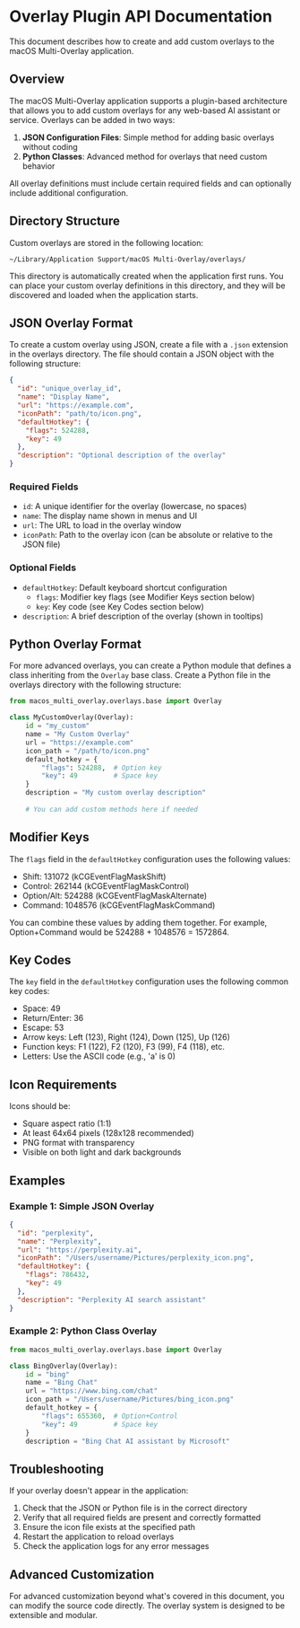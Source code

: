 # Overlay Plugin API Documentation

This document describes how to create and add custom overlays to the macOS Multi-Overlay application.

## Overview

The macOS Multi-Overlay application supports a plugin-based architecture that allows you to add custom overlays for any web-based AI assistant or service. Overlays can be added in two ways:

1. **JSON Configuration Files**: Simple method for adding basic overlays without coding
2. **Python Classes**: Advanced method for overlays that need custom behavior

All overlay definitions must include certain required fields and can optionally include additional configuration.

## Directory Structure

Custom overlays are stored in the following location:

```
~/Library/Application Support/macOS Multi-Overlay/overlays/
```

This directory is automatically created when the application first runs. You can place your custom overlay definitions in this directory, and they will be discovered and loaded when the application starts.

## JSON Overlay Format

To create a custom overlay using JSON, create a file with a `.json` extension in the overlays directory. The file should contain a JSON object with the following structure:

```json
{
  "id": "unique_overlay_id",
  "name": "Display Name",
  "url": "https://example.com",
  "iconPath": "path/to/icon.png",
  "defaultHotkey": {
    "flags": 524288,
    "key": 49
  },
  "description": "Optional description of the overlay"
}
```

### Required Fields

- `id`: A unique identifier for the overlay (lowercase, no spaces)
- `name`: The display name shown in menus and UI
- `url`: The URL to load in the overlay window
- `iconPath`: Path to the overlay icon (can be absolute or relative to the JSON file)

### Optional Fields

- `defaultHotkey`: Default keyboard shortcut configuration
  - `flags`: Modifier key flags (see Modifier Keys section below)
  - `key`: Key code (see Key Codes section below)
- `description`: A brief description of the overlay (shown in tooltips)

## Python Overlay Format

For more advanced overlays, you can create a Python module that defines a class inheriting from the `Overlay` base class. Create a Python file in the overlays directory with the following structure:

```python
from macos_multi_overlay.overlays.base import Overlay

class MyCustomOverlay(Overlay):
    id = "my_custom"
    name = "My Custom Overlay"
    url = "https://example.com"
    icon_path = "/path/to/icon.png"
    default_hotkey = {
        "flags": 524288,  # Option key
        "key": 49         # Space key
    }
    description = "My custom overlay description"
    
    # You can add custom methods here if needed
```

## Modifier Keys

The `flags` field in the `defaultHotkey` configuration uses the following values:

- Shift: 131072 (kCGEventFlagMaskShift)
- Control: 262144 (kCGEventFlagMaskControl)
- Option/Alt: 524288 (kCGEventFlagMaskAlternate)
- Command: 1048576 (kCGEventFlagMaskCommand)

You can combine these values by adding them together. For example, Option+Command would be 524288 + 1048576 = 1572864.

## Key Codes

The `key` field in the `defaultHotkey` configuration uses the following common key codes:

- Space: 49
- Return/Enter: 36
- Escape: 53
- Arrow keys: Left (123), Right (124), Down (125), Up (126)
- Function keys: F1 (122), F2 (120), F3 (99), F4 (118), etc.
- Letters: Use the ASCII code (e.g., 'a' is 0)

## Icon Requirements

Icons should be:
- Square aspect ratio (1:1)
- At least 64x64 pixels (128x128 recommended)
- PNG format with transparency
- Visible on both light and dark backgrounds

## Examples

### Example 1: Simple JSON Overlay

```json
{
  "id": "perplexity",
  "name": "Perplexity",
  "url": "https://perplexity.ai",
  "iconPath": "/Users/username/Pictures/perplexity_icon.png",
  "defaultHotkey": {
    "flags": 786432,
    "key": 49
  },
  "description": "Perplexity AI search assistant"
}
```

### Example 2: Python Class Overlay

```python
from macos_multi_overlay.overlays.base import Overlay

class BingOverlay(Overlay):
    id = "bing"
    name = "Bing Chat"
    url = "https://www.bing.com/chat"
    icon_path = "/Users/username/Pictures/bing_icon.png"
    default_hotkey = {
        "flags": 655360,  # Option+Control
        "key": 49         # Space key
    }
    description = "Bing Chat AI assistant by Microsoft"
```

## Troubleshooting

If your overlay doesn't appear in the application:

1. Check that the JSON or Python file is in the correct directory
2. Verify that all required fields are present and correctly formatted
3. Ensure the icon file exists at the specified path
4. Restart the application to reload overlays
5. Check the application logs for any error messages

## Advanced Customization

For advanced customization beyond what's covered in this document, you can modify the source code directly. The overlay system is designed to be extensible and modular.
